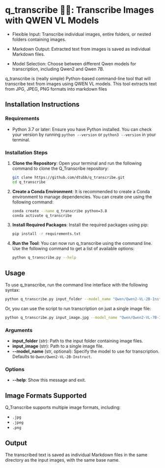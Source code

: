# q_transcribe 📸📝: Transcribe Images with QWEN VL Models

- Flexible Input: Transcribe individual images, entire folders, or nested folders containing images.

- Markdown Output: Extracted text from images is saved as individual Markdown files.

- Model Selection: Choose between different Qwen models for transcription, including Qwen2 and Qwen 7B.

q_transcribe is (really simple) Python-based command-line tool that will transcribe text from images using QWEN VL models. This tool extracts text from JPG, JPEG, PNG formats into markdown files

## Installation Instructions

### Requirements

- Python 3.7 or later: Ensure you have Python installed. You can check your version by running `python --version` or `python3 --version` in your terminal.

### Installation Steps

1. **Clone the Repository**: Open your terminal and run the following command to clone the Q_Transcribe repository:

    ```bash
    git clone https://github.com/dtubb/q_transcribe.git
    cd q_transcribe
    ```

2. **Create a Conda Environment**: It is recommended to create a Conda environment to manage dependencies. You can create one using the following command:

    ```bash
    conda create --name q_transcribe python=3.8
    conda activate q_transcribe
    ```

3. **Install Required Packages**: Install the required packages using pip:

    ```bash
    pip install -r requirements.txt
    ```

4. **Run the Tool**: You can now run q_transcribe using the command line. Use the following command to get a list of available options:

    ```bash
    python q_transcribe.py --help
    ```

## Usage

To use q_transcribe, run the command line interface with the following syntax:

```bash
python q_transcribe.py input_folder --model_name "Qwen/Qwen2-VL-2B-Instruct"
```

Or, you can use the script to run transcription on just a single image file:

```bash
python q_transcribe.py input_image.jpg --model_name "Qwen/Qwen2-VL-7B-Instruct"
```

### Arguments

- **input_folder** (str): Path to the input folder containing image files.
- **input_image** (str): Path to a single image file.
- **--model_name** (str, optional): Specify the model to use for transcription. Defaults to `Qwen/Qwen2-VL-2B-Instruct`.

### Options

- **--help**: Show this message and exit.

## Image Formats Supported

Q_Transcribe supports multiple image formats, including:

- `.jpg`
- `.jpeg`
- `.png`

## Output

The transcribed text is saved as individual Markdown files in the same directory as the input images, with the same base name.

